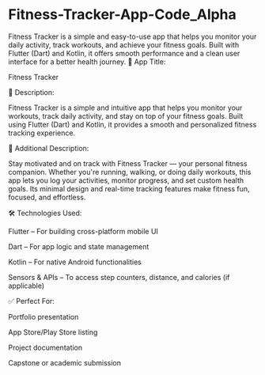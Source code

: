 # Fitness-Tracker-App-Code_Alpha

Fitness Tracker is a simple and easy-to-use app that helps you monitor your daily activity, track workouts, and achieve your fitness goals. Built with Flutter (Dart) and Kotlin, it offers smooth performance and a clean user interface for a better health journey.
📱 App Title:

Fitness Tracker

🔹  Description:

Fitness Tracker is a simple and intuitive app that helps you monitor your workouts, track daily activity, and stay on top of your fitness goals. Built using Flutter (Dart) and Kotlin, it provides a smooth and personalized fitness tracking experience.

🔸 Additional Description:

Stay motivated and on track with Fitness Tracker — your personal fitness companion. Whether you're running, walking, or doing daily workouts, this app lets you log your activities, monitor progress, and set custom health goals. Its minimal design and real-time tracking features make fitness fun, focused, and effortless.

🛠️ Technologies Used:

Flutter – For building cross-platform mobile UI

Dart – For app logic and state management

Kotlin – For native Android functionalities

Sensors & APIs – To access step counters, distance, and calories (if applicable)

✅ Perfect For:

Portfolio presentation

App Store/Play Store listing

Project documentation

Capstone or academic submission

